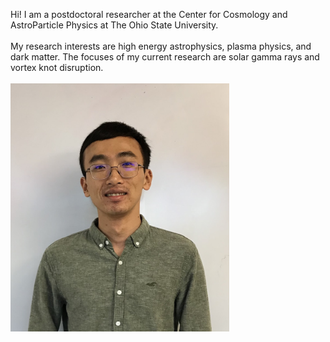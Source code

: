 Hi! I am a postdoctoral researcher at the Center for Cosmology and AstroParticle Physics at The Ohio State University. 
<br/><br/>
My research interests are high energy astrophysics, plasma physics, and dark matter. The focuses of my current research are solar gamma rays and vortex knot disruption.
<br/><br/>
<img src="images/profile_2.jpg" width = "350">
